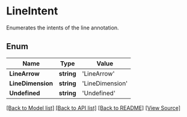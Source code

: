 # LineIntent
Enumerates the intents of the line annotation.

## Enum
Name | Type | Value
------------ | ------------- | -------------
**LineArrow** | **string** | 'LineArrow'
**LineDimension** | **string** | 'LineDimension'
**Undefined** | **string** | 'Undefined'
[[Back to Model list]](../README.md#documentation-for-models) [[Back to API list]](../README.md#documentation-for-api-endpoints) [[Back to README]](../README.md) [[View Source]](../src/models/lineIntent.ts)

